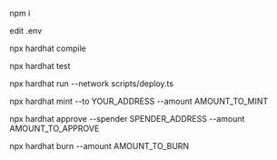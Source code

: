 <!-- install dependencies  -->
npm i

<!-- edit environment variables -->
edit .env

<!-- compile contracts -->
npx hardhat compile

<!-- testing -->
npx hardhat test

<!-- deploy -->
npx hardhat run --network <network-name> scripts/deploy.ts

<!-- mint -->
npx hardhat mint --to YOUR_ADDRESS --amount AMOUNT_TO_MINT

<!-- approve -->
npx hardhat approve --spender SPENDER_ADDRESS --amount AMOUNT_TO_APPROVE

<!-- burn -->
npx hardhat burn --amount AMOUNT_TO_BURN


